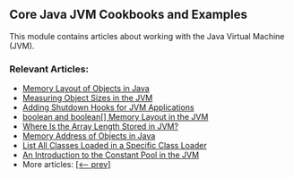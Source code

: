 ## Core Java JVM Cookbooks and Examples

This module contains articles about working with the Java Virtual Machine (JVM).

### Relevant Articles: 

- [Memory Layout of Objects in Java](https://www.baeldung.com/java-memory-layout)
- [Measuring Object Sizes in the JVM](https://www.baeldung.com/jvm-measuring-object-sizes)
- [Adding Shutdown Hooks for JVM Applications](https://www.baeldung.com/jvm-shutdown-hooks)
- [boolean and boolean[] Memory Layout in the JVM](https://www.baeldung.com/jvm-boolean-memory-layout)
- [Where Is the Array Length Stored in JVM?](https://www.baeldung.com/java-jvm-array-length)
- [Memory Address of Objects in Java](https://www.baeldung.com/java-object-memory-address)
- [List All Classes Loaded in a Specific Class Loader](https://www.baeldung.com/java-list-classes-class-loader)
- [An Introduction to the Constant Pool in the JVM](https://www.baeldung.com/jvm-constant-pool)
- More articles: [[<-- prev]](/core-java-modules/core-java-jvm)

